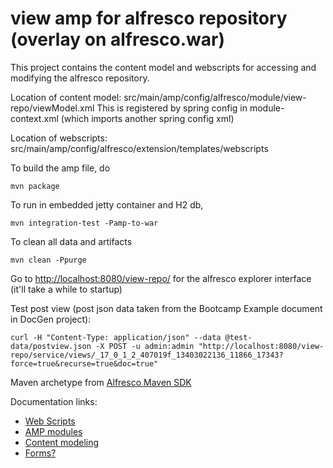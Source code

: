 # view amp for alfresco repository (overlay on alfresco.war)
This project contains the content model and webscripts for accessing and modifying the alfresco repository. 

Location of content model: src/main/amp/config/alfresco/module/view-repo/viewModel.xml
This is registered by spring config in module-context.xml (which imports another spring config xml)

Location of webscripts: src/main/amp/config/alfresco/extension/templates/webscripts

To build the amp file, do 

    mvn package
    
To run in embedded jetty container and H2 db,

    mvn integration-test -Pamp-to-war
    
To clean all data and artifacts

    mvn clean -Ppurge

Go to [http://localhost:8080/view-repo/](http://localhost:8080/view-repo/) for the alfresco explorer interface (it'll take a while to startup)

Test post view (post json data taken from the Bootcamp Example document in DocGen project):

    curl -H "Content-Type: application/json" --data @test-data/postview.json -X POST -u admin:admin "http://localhost:8080/view-repo/service/views/_17_0_1_2_407019f_13403022136_11866_17343?force=true&recurse=true&doc=true"

Maven archetype from [Alfresco Maven SDK](https://artifacts.alfresco.com/nexus/content/repositories/alfresco-docs/alfresco-lifecycle-aggregator/latest/index.html)

Documentation links:

* [Web Scripts](http://docs.alfresco.com/4.2/index.jsp?topic=%2Fcom.alfresco.enterprise.doc%2Fconcepts%2Fws-architecture.html)
* [AMP modules](http://docs.alfresco.com/4.2/index.jsp?topic=%2Fcom.alfresco.enterprise.doc%2Fconcepts%2Fdev-extensions-modules-intro.html)
* [Content modeling](http://docs.alfresco.com/4.2/index.jsp?topic=%2Fcom.alfresco.enterprise.doc%2Fconcepts%2Fcontent-modeling-about.html)
* [Forms?](http://wiki.alfresco.com/wiki/Forms)